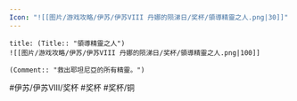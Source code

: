 ```yaml
---
Icon: "![[图片/游戏攻略/伊苏/伊苏VIII 丹娜的陨涕日/奖杯/領導精靈之人.png|30]]"
---
```

```ad-common-bronze-trophy
title: (Title:: "領導精靈之人")
![[图片/游戏攻略/伊苏/伊苏VIII 丹娜的陨涕日/奖杯/領導精靈之人.png|100]]

(Comment:: "救出耶坦尼亞的所有精靈。")
```

#伊苏/伊苏VIII/奖杯 #奖杯 #奖杯/铜
